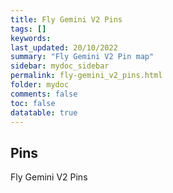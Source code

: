 ```yaml
---
title: Fly Gemini V2 Pins
tags: []
keywords: 
last_updated: 20/10/2022
summary: "Fly Gemini V2 Pin map"
sidebar: mydoc_sidebar
permalink: fly-gemini_v2_pins.html
folder: mydoc
comments: false
toc: false
datatable: true
---
```

## Pins
Fly Gemini V2 Pins